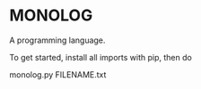 # MONOLOG
A programming language.

To get started, install all imports with pip, then do

 monolog.py FILENAME.txt
